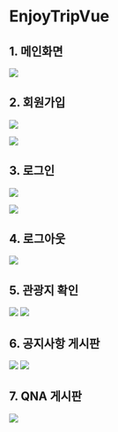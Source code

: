 # EnjoyTripVue

## 1. 메인화면

![](https://i.imgur.com/oTGPyNd.png)

## 2. 회원가입

![](https://i.imgur.com/y43bRVd.png)

![](https://i.imgur.com/nGXfejM.gif)

## 3. 로그인

![](https://i.imgur.com/NsJLGb8.png)

![](https://i.imgur.com/IBoq0CO.gif)

## 4. 로그아웃

![](https://i.imgur.com/9lbd9M8.gif)

## 5. 관광지 확인

![](https://i.imgur.com/IaNmBkl.png)
![](https://i.imgur.com/ZCcN2rI.gif)

## 6. 공지사항 게시판

![](https://i.imgur.com/RsAzOBe.png)
![](https://i.imgur.com/uBLXT0m.gif)

## 7. QNA 게시판

![](https://i.imgur.com/zE64Rwm.gif)
